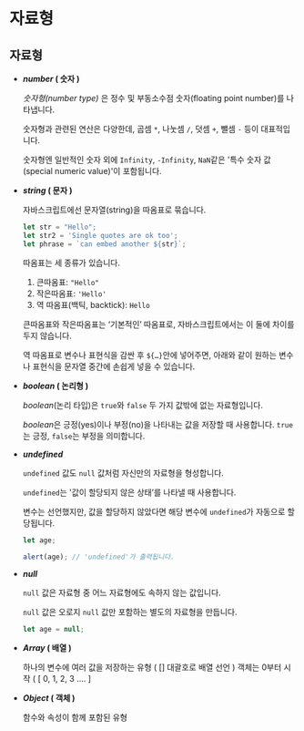# 자료형

## 자료형

- ***number* ( 숫자 )**
    
    *숫자형(number type)* 은 정수 및 부동소수점 숫자(floating point number)를 나타냅니다.
    
    숫자형과 관련된 연산은 다양한데, 곱셈 `*`, 나눗셈 `/`, 덧셈 `+`, 뺄셈 `-` 등이 대표적입니다.
    
    숫자형엔 일반적인 숫자 외에 `Infinity`, `-Infinity`, `NaN`같은 '특수 숫자 값(special numeric value)'이 포함됩니다.
    
- ***string* ( 문자 )**
    
    자바스크립트에선 문자열(string)을 따옴표로 묶습니다.
    
    ```jsx
    let str = "Hello";
    let str2 = 'Single quotes are ok too';
    let phrase = `can embed another ${str}`;
    ```
    
    따옴표는 세 종류가 있습니다.
    
    1. 큰따옴표: `"Hello"`
    2. 작은따옴표: `'Hello'`
    3. 역 따옴표(백틱, backtick): ``Hello``
    
    큰따옴표와 작은따옴표는 ‘기본적인’ 따옴표로, 자바스크립트에서는 이 둘에 차이를 두지 않습니다.
    
    역 따옴표로 변수나 표현식을 감싼 후 `${…}`안에 넣어주면, 아래와 같이 원하는 변수나 표현식을 문자열 중간에 손쉽게 넣을 수 있습니다.
    
- ***boolean* ( 논리형 )**
    
    *boolean*(논리 타입)은 `true`와 `false` 두 가지 값밖에 없는 자료형입니다.
    
    *boolean*은 긍정(yes)이나 부정(no)을 나타내는 값을 저장할 때 사용합니다. `true`는 긍정, `false`는 부정을 의미합니다.
    
- ***undefined***
    
    `undefined` 값도 `null` 값처럼 자신만의 자료형을 형성합니다.
    
    `undefined`는 '값이 할당되지 않은 상태’를 나타낼 때 사용합니다.
    
    변수는 선언했지만, 값을 할당하지 않았다면 해당 변수에 `undefined`가 자동으로 할당됩니다.
    
    ```jsx
    let age;
    
    alert(age); // 'undefined'가 출력됩니다.
    ```
    
- ***null***
    
    `null` 값은 자료형 중 어느 자료형에도 속하지 않는 값입니다.
    
    `null` 값은 오로지 `null` 값만 포함하는 별도의 자료형을 만듭니다.
    
    ```jsx
    let age = null;
    ```
    
- ***Array* ( 배열 )**
    
    하나의 변수에 여러 값을 저장하는 유형 ( [] 대괄호로 배열 선언 ) 객체는 0부터 시작 ( [ 0, 1, 2, 3 …. ]
    
- ***Object* ( 객체 )**
    
    함수와 속성이 함께 포함된 유형
